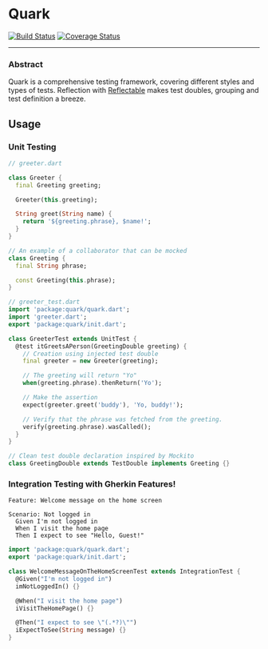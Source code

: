 # Quark

[![Build Status](https://travis-ci.org/emilniklas/quark.svg?branch=master)](https://travis-ci.org/emilniklas/quark)
[![Coverage Status](https://coveralls.io/repos/emilniklas/quark/badge.svg?branch=master&service=github)](https://coveralls.io/github/emilniklas/quark?branch=master)

---

### Abstract

Quark is a comprehensive testing framework, covering different styles and types of tests.
Reflection with [Reflectable](https://pub.dartlang.org/packages/reflectable) makes test doubles,
grouping and test definition a breeze.

## Usage

### Unit Testing

```dart
// greeter.dart

class Greeter {
  final Greeting greeting;

  Greeter(this.greeting);

  String greet(String name) {
    return '${greeting.phrase}, $name!';
  }
}

// An example of a collaborator that can be mocked
class Greeting {
  final String phrase;

  const Greeting(this.phrase);
}
```

```dart
// greeter_test.dart
import 'package:quark/quark.dart';
import 'greeter.dart';
export 'package:quark/init.dart';

class GreeterTest extends UnitTest {
  @test itGreetsAPerson(GreetingDouble greeting) {
    // Creation using injected test double
    final greeter = new Greeter(greeting);

    // The greeting will return "Yo"
    when(greeting.phrase).thenReturn('Yo');

    // Make the assertion
    expect(greeter.greet('buddy'), 'Yo, buddy!');

    // Verify that the phrase was fetched from the greeting.
    verify(greeting.phrase).wasCalled();
  }
}

// Clean test double declaration inspired by Mockito
class GreetingDouble extends TestDouble implements Greeting {}
```

### Integration Testing with Gherkin Features!

```gherkin
Feature: Welcome message on the home screen

Scenario: Not logged in
  Given I'm not logged in
  When I visit the home page
  Then I expect to see "Hello, Guest!"
```

```dart
import 'package:quark/quark.dart';
export 'package:quark/init.dart';

class WelcomeMessageOnTheHomeScreenTest extends IntegrationTest {
  @Given("I'm not logged in")
  imNotLoggedIn() {}

  @When("I visit the home page")
  iVisitTheHomePage() {}

  @Then("I expect to see \"(.*?)\"")
  iExpectToSee(String message) {}
}
```
